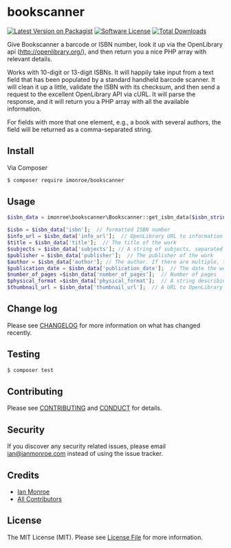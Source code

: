 # bookscanner

[![Latest Version on Packagist][ico-version]][link-packagist]
[![Software License][ico-license]](LICENSE.md)
[![Total Downloads][ico-downloads]][link-downloads]

Give Bookscanner a barcode or ISBN number, look it up via the OpenLibrary api (http://openlibrary.org/), and then return you a nice PHP array with relevant details.

Works with 10-digit or 13-digit ISBNs.  It will happily take input from a text field that has been populated by a standard handheld barcode scanner.  It will clean it up a little, validate the ISBN with its checksum, and then send a request to the excellent OpenLibrary API via cURL. It will parse the response, and it will return you a PHP array with all the available information.

For fields with more that one element, e.g., a book with several authors, the field will be returned as a comma-separated string.


## Install

Via Composer

``` bash
$ composer require imonroe/bookscanner
```

## Usage

``` php
$isbn_data = imonroe\bookscanner\Bookscanner::get_isbn_data($isbn_string); // from a text input, presumably a scanned barcode

$isbn = $isbn_data['isbn'];  // formatted ISBN number
$info_url = $isbn_data['info_url'];  // OpenLibrary URL to information page
$title = $isbn_data['title'];  // The title of the work
$subjects = $isbn_data['subjects']; // A string of subjects, separated by commas
$publisher = $isbn_data['publisher'];  // The publisher of the work
$author = $isbn_data['author']; // The author. If there are multiple, this will be a comma-delimited string
$publication_date = $isbn_data['publication_date'];  // The date the work was published
$number_of_pages =$isbn_data['number_of_pages'];  // Number of pages
$physical_format =$isbn_data['physical_format'];  // A string describing the physical format
$thumbnail_url = $isbn_data['thumbnail_url'];  // A URL to OpenLibrary's cover thumbnail.
```

## Change log

Please see [CHANGELOG](CHANGELOG.md) for more information on what has changed recently.

## Testing

``` bash
$ composer test
```

## Contributing

Please see [CONTRIBUTING](CONTRIBUTING.md) and [CONDUCT](CONDUCT.md) for details.

## Security

If you discover any security related issues, please email ian@ianmonroe.com instead of using the issue tracker.

## Credits

- [Ian Monroe][link-author]
- [All Contributors][link-contributors]

## License

The MIT License (MIT). Please see [License File](LICENSE.md) for more information.

[ico-version]: https://img.shields.io/packagist/v/imonroe/bookscanner.svg?style=flat-square
[ico-license]: https://img.shields.io/badge/license-MIT-brightgreen.svg?style=flat-square
[ico-downloads]: https://img.shields.io/packagist/dt/imonroe/bookscanner.svg?style=flat-square

[link-packagist]: https://packagist.org/packages/imonroe/bookscanner
[link-travis]: https://travis-ci.org/imonroe/bookscanner
[link-scrutinizer]: https://scrutinizer-ci.com/g/imonroe/bookscanner/code-structure
[link-code-quality]: https://scrutinizer-ci.com/g/imonroe/bookscanner
[link-downloads]: https://packagist.org/packages/imonroe/bookscanner
[link-author]: https://github.com/imonroe
[link-contributors]: ../../contributors
